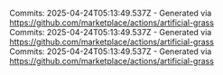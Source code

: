 Commits: 2025-04-24T05:13:49.537Z - Generated via https://github.com/marketplace/actions/artificial-grass
<br>
Commits: 2025-04-24T05:13:49.537Z - Generated via https://github.com/marketplace/actions/artificial-grass
<br>
Commits: 2025-04-24T05:13:49.537Z - Generated via https://github.com/marketplace/actions/artificial-grass
<br>
